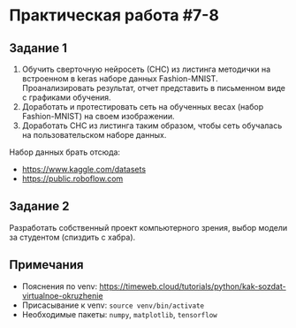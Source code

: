 # Практическая работа #7-8

## Задание 1

1. Обучить сверточную нейросеть (СНС) из листинга методички на встроенном в keras наборе данных Fashion-MNIST. Проанализировать результат, отчет представить в письменном виде с графиками обучения.
2. Доработать и протестировать сеть на обученных весах (набор Fashion-MNIST) на своем изображении.
3. Доработать СНС из листинга таким образом, чтобы сеть обучалась на пользовательском наборе данных.

Набор данных брать отсюда:
- https://www.kaggle.com/datasets
- https://public.roboflow.com

## Задание 2

Разработать собственный проект компьютерного зрения, выбор модели за студентом (спиздить с хабра).

## Примечания

- Пояснения по venv: https://timeweb.cloud/tutorials/python/kak-sozdat-virtualnoe-okruzhenie
- Присасывание к venv: `source venv/bin/activate`
- Необходимые пакеты: `numpy`, `matplotlib`, `tensorflow`